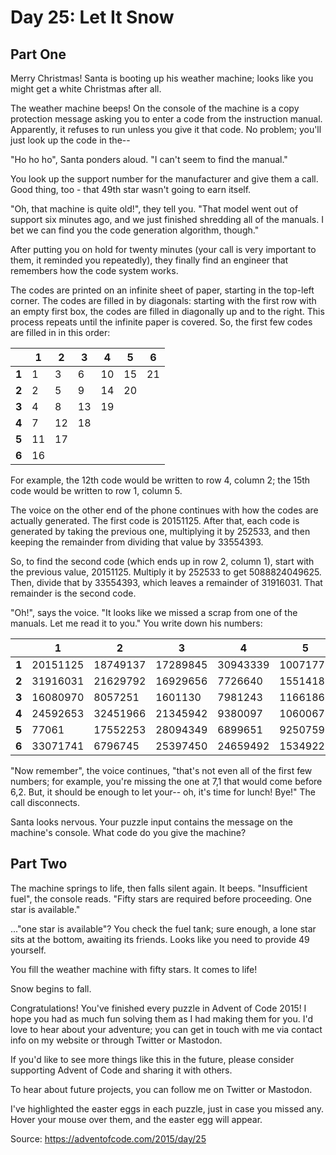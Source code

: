 # Day 25: Let It Snow

## Part One

Merry Christmas! Santa is booting up his weather machine; looks like you might get a white Christmas after all.

The weather machine beeps! On the console of the machine is a copy protection message asking you to enter a code from the instruction manual. Apparently, it refuses to run unless you give it that code. No problem; you'll just look up the code in the--

"Ho ho ho", Santa ponders aloud. "I can't seem to find the manual."

You look up the support number for the manufacturer and give them a call. Good thing, too - that 49th star wasn't going to earn itself.

"Oh, that machine is quite old!", they tell you. "That model went out of support six minutes ago, and we just finished shredding all of the manuals. I bet we can find you the code generation algorithm, though."

After putting you on hold for twenty minutes (your call is very important to them, it reminded you repeatedly), they finally find an engineer that remembers how the code system works.

The codes are printed on an infinite sheet of paper, starting in the top-left corner. The codes are filled in by diagonals: starting with the first row with an empty first box, the codes are filled in diagonally up and to the right. This process repeats until the infinite paper is covered. So, the first few codes are filled in in this order:

|       | 1   | 2   | 3   | 4   | 5   | 6   |
| ----- | --- | --- | --- | --- | --- | --- |
| **1** | 1   | 3   | 6   | 10  | 15  | 21  |
| **2** | 2   | 5   | 9   | 14  | 20  |     |
| **3** | 4   | 8   | 13  | 19  |     |     |
| **4** | 7   | 12  | 18  |     |     |     |
| **5** | 11  | 17  |     |     |     |     |
| **6** | 16  |     |     |     |     |     |

For example, the 12th code would be written to row 4, column 2; the 15th code would be written to row 1, column 5.

The voice on the other end of the phone continues with how the codes are actually generated. The first code is 20151125. After that, each code is generated by taking the previous one, multiplying it by 252533, and then keeping the remainder from dividing that value by 33554393.

So, to find the second code (which ends up in row 2, column 1), start with the previous value, 20151125. Multiply it by 252533 to get 5088824049625. Then, divide that by 33554393, which leaves a remainder of 31916031. That remainder is the second code.

"Oh!", says the voice. "It looks like we missed a scrap from one of the manuals. Let me read it to you." You write down his numbers:

|       | 1        | 2        | 3        | 4        | 5        | 6        |
| ----- | -------- | -------- | -------- | -------- | -------- | -------- |
| **1** | 20151125 | 18749137 | 17289845 | 30943339 | 10071777 | 33511524 |
| **2** | 31916031 | 21629792 | 16929656 | 7726640  | 15514188 | 4041754  |
| **3** | 16080970 | 8057251  | 1601130  | 7981243  | 11661866 | 16474243 |
| **4** | 24592653 | 32451966 | 21345942 | 9380097  | 10600672 | 31527494 |
| **5** | 77061    | 17552253 | 28094349 | 6899651  | 9250759  | 31663883 |
| **6** | 33071741 | 6796745  | 25397450 | 24659492 | 1534922  | 27995004 |

"Now remember", the voice continues, "that's not even all of the first few numbers; for example, you're missing the one at 7,1 that would come before 6,2. But, it should be enough to let your-- oh, it's time for lunch! Bye!" The call disconnects.

Santa looks nervous. Your puzzle input contains the message on the machine's console. What code do you give the machine?

## Part Two

The machine springs to life, then falls silent again. It beeps. "Insufficient fuel", the console reads. "Fifty stars are required before proceeding. One star is available."

..."one star is available"? You check the fuel tank; sure enough, a lone star sits at the bottom, awaiting its friends. Looks like you need to provide 49 yourself.

You fill the weather machine with fifty stars. It comes to life!

Snow begins to fall.

Congratulations! You've finished every puzzle in Advent of Code 2015! I hope you had as much fun solving them as I had making them for you. I'd love to hear about your adventure; you can get in touch with me via contact info on my website or through Twitter or Mastodon.

If you'd like to see more things like this in the future, please consider supporting Advent of Code and sharing it with others.

To hear about future projects, you can follow me on Twitter or Mastodon.

I've highlighted the easter eggs in each puzzle, just in case you missed any. Hover your mouse over them, and the easter egg will appear.

Source: https://adventofcode.com/2015/day/25
